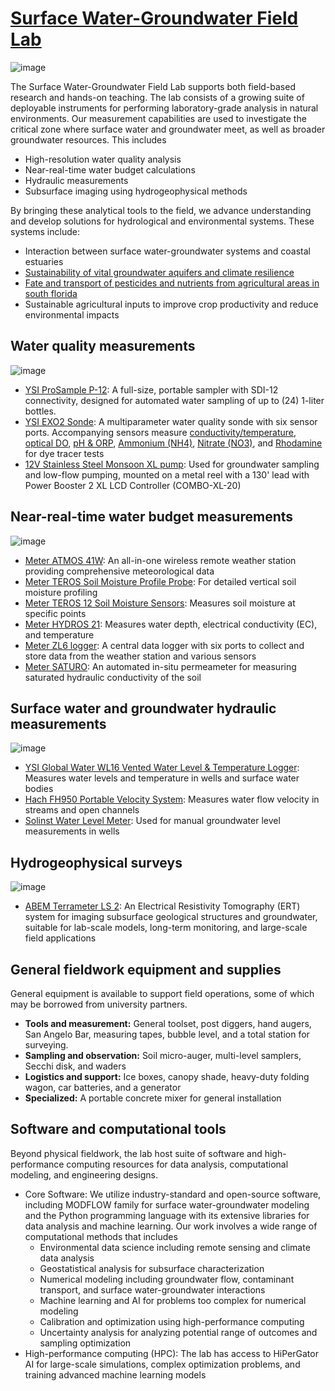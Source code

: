 # [Surface Water-Groundwater Field Lab](https://aselshall.github.io/gwh/lab)

![image](https://github.com/user-attachments/assets/1bacf970-b75c-4212-898c-209efac8ef3d)

The Surface Water-Groundwater Field Lab supports both field-based research and hands-on teaching. The lab consists of a growing suite of deployable instruments for performing laboratory-grade analysis in natural environments. Our measurement capabilities are used to investigate the critical zone where surface water and groundwater meet, as well as broader groundwater resources. This includes 
- High-resolution water quality analysis
- Near-real-time water budget calculations
- Hydraulic measurements
- Subsurface imaging using hydrogeophysical methods 

By bringing these analytical tools to the field, we advance understanding and develop solutions for hydrological and environmental systems. These systems include: 
- Interaction between surface water-groundwater systems and coastal estuaries
- [Sustainability of vital groundwater aquifers and climate resilience](https://mewcha1.github.io/NBI)
- [Fate and transport of pesticides and nutrients from agricultural areas in south florida](https://atmos.eoas.fsu.edu/~mye/Pesticides.php)
- Sustainable agricultural inputs to improve crop productivity and reduce environmental impacts

## Water quality measurements

![image](https://github.com/user-attachments/assets/3a1e9303-bbb0-452e-9c6b-7a7b6245e02e)

- [YSI ProSample P-12](https://www.ysi.com/prosample): A full-size, portable sampler with SDI-12 connectivity, designed for automated water sampling of up to (24) 1-liter bottles.
- [YSI EXO2 Sonde](https://www.ysi.com/exo2): A multiparameter water quality sonde with six sensor ports. Accompanying sensors measure [conductivity/temperature](https://www.ysi.com/wipedct), [optical DO](https://www.ysi.com/product/id-599100-01/EXO-Optical-Dissolved-Oxygen-Smart-Sensor), [pH & ORP](https://www.ysi.com/product/id-599706/EXO-pH--ORP-Smart-Sensor), [Ammonium (NH4)](https://www.ysi.com/product/id-599710/EXO-Ammonium-Smart-Sensor), [Nitrate (NO3)](https://www.ysi.com/product/id-599709/EXO-Nitrate-Smart-Sensor), and [Rhodamine](https://www.ysi.com/exo/rhodamine) for dye tracer tests     
- [12V Stainless Steel Monsoon XL pump](https://www.fondriest.com/proactive-stainlesssteel-monsoon-xl-pump.htm): Used for groundwater sampling and low-flow pumping, mounted on a metal reel with a 130' lead with Power Booster 2 XL LCD Controller (COMBO-XL-20)

## Near-real-time water budget measurements

![image](https://github.com/user-attachments/assets/876b43e5-c8ce-4850-be89-5996c723b979)

- [Meter ATMOS 41W](https://metergroup.com/): An all-in-one wireless remote weather station providing comprehensive meteorological data
- [Meter TEROS Soil Moisture Profile Probe](https://metergroup.com/products/teros-54/): For detailed vertical soil moisture profiling
- [Meter TEROS 12 Soil Moisture Sensors](https://metergroup.com/products/teros-12/):  Measures soil moisture at specific points
- [Meter HYDROS 21](https://metergroup.com/products/hydros-21/): Measures water depth, electrical conductivity (EC), and temperature
- [Meter ZL6 logger](https://metergroup.com/products/zl6/): A central data logger with six ports to collect and store data from the weather station and various sensors
- [Meter SATURO](https://metergroup.com/products/saturo/): An automated in-situ permeameter for measuring saturated hydraulic conductivity of the soil


## Surface water and groundwater hydraulic measurements

![image](https://github.com/user-attachments/assets/5c2aef73-0b49-47a3-a8b2-720989001cfd)

- [YSI Global Water WL16 Vented Water Level & Temperature Logger](https://www.ysi.com/wl16): Measures water levels and temperature in wells and surface water bodies 
- [Hach FH950 Portable Velocity System](https://www.hach.com/p-fh950-handheld-flow-meters/FH950.11040): Measures water flow velocity in streams and open channels
- [Solinst Water Level Meter](https://www.amazon.com/SOLINST-101-WATER-LEVEL-METER/dp/B00XNMOVAM/): Used for manual groundwater level measurements in wells 

## Hydrogeophysical surveys

![image](https://github.com/user-attachments/assets/26e69fef-b133-4514-80e1-93bfbe88f5a2)

- [ABEM Terrameter LS 2](https://www.guidelinegeo.com/product/abem-terrameter-ls-2/): An Electrical Resistivity Tomography (ERT) system for imaging subsurface geological structures and groundwater, suitable for lab-scale models, long-term monitoring, and large-scale field applications

## General fieldwork equipment and supplies 
General equipment is available to support field operations, some of which may be borrowed from university partners.

- **Tools and measurement:** General toolset, post diggers, hand augers, San Angelo Bar, measuring tapes, bubble level, and a total station for surveying.
- **Sampling and observation:** Soil micro-auger, multi-level samplers, Secchi disk, and waders
- **Logistics and support:** Ice boxes, canopy shade, heavy-duty folding wagon, car batteries, and a generator
- **Specialized:** A portable concrete mixer for general installation

## Software and computational tools
Beyond physical fieldwork, the lab host suite of software and high-performance computing resources for data analysis, computational modeling, and engineering designs.
- Core Software: We utilize industry-standard and open-source software, including MODFLOW family for surface water-groundwater modeling and the Python programming language with its extensive libraries for data analysis and machine learning. Our work involves a wide range of computational methods that includes
  - Environmental data science including remote sensing and climate data analysis
  - Geostatistical analysis for subsurface characterization
  - Numerical modeling including groundwater flow, contaminant transport, and surface water-groundwater interactions
  - Machine learning and AI for problems too complex for numerical modeling
  - Calibration and optimization using high-performance computing
  - Uncertainty analysis for analyzing potential range of outcomes and sampling optimization
- High-performance computing (HPC): The lab has access to HiPerGator AI for large-scale simulations, complex optimization problems, and training advanced machine learning models

